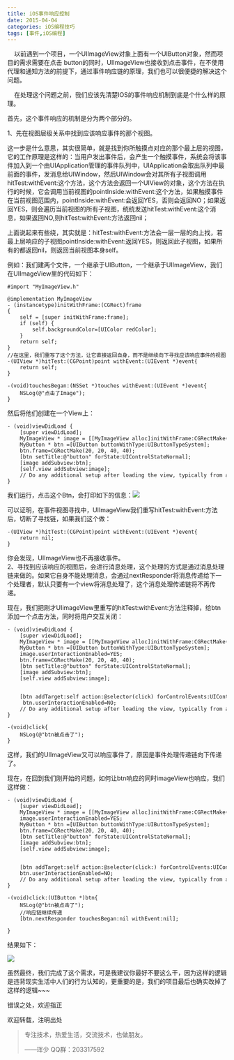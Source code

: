 ```yaml
---
title: iOS事件响应控制
date: 2015-04-04   
categories: iOS编程技巧
tags: [事件,iOS编程]              
---
```

    以前遇到一个项目，一个UIImageView对象上面有一个UIButton对象，然而项目的需求需要在点击 button的同时，UIImageView也接收到点击事件，在不使用代理和通知方法的前提下，通过事件响应链的原理，我们也可以很便捷的解决这个问题。

    在处理这个问题之前，我们应该先清楚IOS的事件响应机制到底是个什么样的原理。

首先，这个事件响应的机制是分为两个部分的。

1、先在视图层级关系中找到应该响应事件的那个视图。

这一步是什么意思，其实很简单，就是找到你所触摸点对应的那个最上层的视图，它的工作原理是这样的：当用户发出事件后，会产生一个触摸事件，系统会将该事件加入到一个由UIApplication管理的事件队列中，UIApplication会取出队列中最前面的事件，发消息给UIWindow，然后UIWindow会对其所有子视图调用hitTest:withEvent:这个方法，这个方法会返回一个UIView的对象，这个方法在执行的时候，它会调用当前视图的pointInside:withEvent:这个方法，如果触摸事件在当前视图范围内，pointInside:withEvent:会返回YES，否则会返回NO；如果返回YES，则会遍历当前视图的所有子视图，统统发送hitTest:withEvent:这个消息，如果返回NO,则hitTest:withEvent:方法返回nil；

上面说起来有些绕，其实就是：hitTest:withEvent:方法会一层一层的向上找，若最上层响应的子视图pointInside:withEvent:返回YES，则返回此子视图，如果所有的都返回nil，则返回当前视图本身self。

例如：我们建两个文件，一个继承于UIButton，一个继承于UIImageView，我们在UIImageView里的代码如下：

```
#import "MyImageView.h"

@implementation MyImageView
- (instancetype)initWithFrame:(CGRect)frame
{
    self = [super initWithFrame:frame];
    if (self) {
        self.backgroundColor=[UIColor redColor];
    }
    return self;
}
//在这里，我们重写了这个方法，让它直接返回自身，而不是继续向下寻找应该响应事件的视图
-(UIView *)hitTest:(CGPoint)point withEvent:(UIEvent *)event{
    return self;
}

-(void)touchesBegan:(NSSet *)touches withEvent:(UIEvent *)event{
    NSLog(@"点击了Image");
}
```

然后将他们创建在一个View上：

```
- (void)viewDidLoad {
    [super viewDidLoad];
    MyImageView * image = [[MyImageView alloc]initWithFrame:CGRectMake(60, 80, 200, 200)];
    MyButton * btn =[UIButton buttonWithType:UIButtonTypeSystem];
    btn.frame=CGRectMake(20, 20, 40, 40);
    [btn setTitle:@"button" forState:UIControlStateNormal];
    [image addSubview:btn];
    [self.view addSubview:image];
    // Do any additional setup after loading the view, typically from a nib.
}
```

我们运行，点击这个Btn，会打印如下的信息：![](http://static.oschina.net/uploads/space/2015/0404/223950_55Ql_2340880.png)

可以证明，在事件视图寻找中，UIImageView我们重写hitTest:withEvent:方法后，切断了寻找链，如果我们这个做：

```
-(UIView *)hitTest:(CGPoint)point withEvent:(UIEvent *)event{
    return nil;
}
```

你会发现，UIImageView也不再接收事件。  
2、寻找到应该响应的视图后，会进行消息处理，这个处理的方式是通过消息处理链来做的。如果它自身不能处理消息，会通过nextResponder将消息传递给下一个处理者，默认只要有一个view将消息处理了，这个消息处理传递链将不再传递。

现在，我们把刚才UIimageView里重写的hitTest:withEvent:方法注释掉，给btn添加一个点击方法，同时将用户交互关闭：

```
- (void)viewDidLoad {
    [super viewDidLoad];
    MyImageView * image = [[MyImageView alloc]initWithFrame:CGRectMake(60, 80, 200, 200)];
    MyButton * btn =[UIButton buttonWithType:UIButtonTypeSystem];
    image.userInteractionEnabled=YES;
    btn.frame=CGRectMake(20, 20, 40, 40);
    [btn setTitle:@"button" forState:UIControlStateNormal];
    [image addSubview:btn];
    [self.view addSubview:image];
    
    
    [btn addTarget:self action:@selector(click) forControlEvents:UIControlEventTouchUpInside];
     btn.userInteractionEnabled=NO;
    // Do any additional setup after loading the view, typically from a nib.
}

-(void)click{
    NSLog(@"btn被点击了");
}
```

这样，我们的UIImageView又可以响应事件了，原因是事件处理传递链向下传递了。

现在，在回到我们刚开始的问题，如何让btn响应的同时imageView也响应，我们这样做：

```
- (void)viewDidLoad {
    [super viewDidLoad];
    MyImageView * image = [[MyImageView alloc]initWithFrame:CGRectMake(60, 80, 200, 200)];
    image.userInteractionEnabled=YES;
    MyButton * btn =[UIButton buttonWithType:UIButtonTypeSystem];
    btn.frame=CGRectMake(20, 20, 40, 40);
    [btn setTitle:@"button" forState:UIControlStateNormal];
    [image addSubview:btn];
    [self.view addSubview:image];
    
    
    [btn addTarget:self action:@selector(click:) forControlEvents:UIControlEventTouchUpInside];
    btn.userInteractionEnabled=NO;
    // Do any additional setup after loading the view, typically from a nib.
}

-(void)click:(UIButton *)btn{
    NSLog(@"btn被点击了");
    //响应链继续传递
    [btn.nextResponder touchesBegan:nil withEvent:nil];
    
}
```

结果如下：

![](http://static.oschina.net/uploads/space/2015/0404/230656_r8XY_2340880.png)

虽然最终，我们完成了这个需求，可是我建议你最好不要这么干，因为这样的逻辑是违背现实生活中人们的行为认知的，更重要的是，我们的项目最后也确实改掉了这样的逻辑~~~

错误之处，欢迎指正

欢迎转载，注明出处

> 专注技术，热爱生活，交流技术，也做朋友。
> 
> ——珲少 QQ群：203317592
